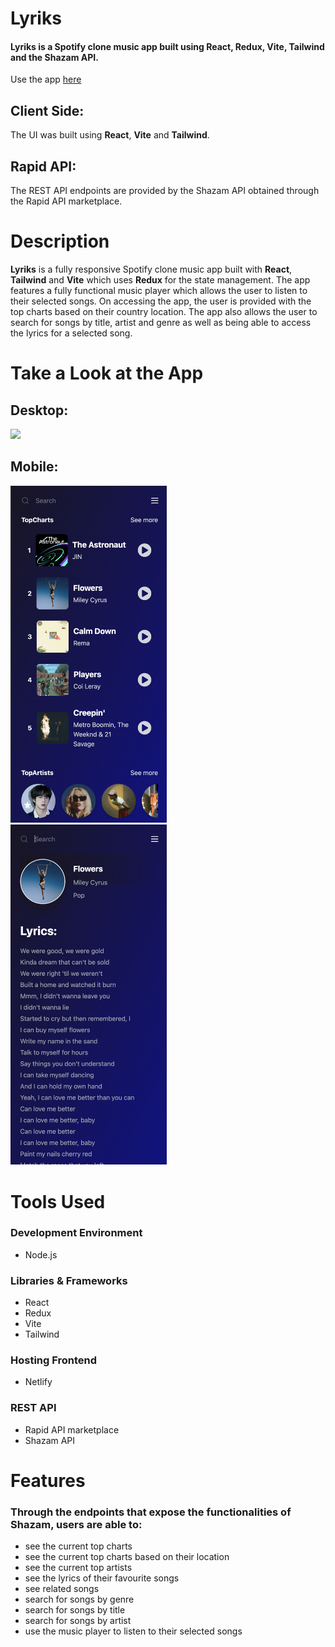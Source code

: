 # Lyriks 

#### Lyriks is a Spotify clone music app built using React, Redux, Vite, Tailwind and the Shazam API.

Use the app [here](https://lyriks-shazam-app.netlify.app/)

## Client Side:
The UI was built using **React**, **Vite** and **Tailwind**.

## Rapid API:
The REST API endpoints are provided by the Shazam API obtained through the Rapid API marketplace.

# Description
**Lyriks** is a fully responsive Spotify clone music app built with **React**, **Tailwind** and **Vite** which uses **Redux** for the state management. The app features a fully functional music player which allows the user to listen to their selected songs. On accessing the app, the user is provided with the top charts based on their country location. The app also allows the user to search for songs by title, artist and genre as well as being able to access the lyrics for a selected song. 

 
# Take a Look at the App

## Desktop:

<kbd>
<img src="readme-images/lyriks-desktop.png" />
</kbd>

## Mobile:

<kbd>
<img src="readme-images/lyriks-mobile.png" width="250"/>
</kbd>

<kbd>
<img src="readme-images/lyriks-lyrics.png" width="250"/>
</kbd>

# Tools Used

### Development Environment
* Node.js

### Libraries & Frameworks
* React 
* Redux
* Vite
* Tailwind 

### Hosting Frontend
* Netlify

### REST API
* Rapid API marketplace
* Shazam API

# Features

### Through the endpoints that expose the functionalities of Shazam, users are able to:

* see the current top charts 
* see the current top charts based on their location
* see the current top artists
* see the lyrics of their favourite songs
* see related songs
* search for songs by genre
* search for songs by title
* search for songs by artist
* use the music player to listen to their selected songs

</body>
